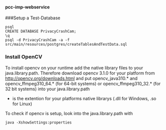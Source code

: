 #### pcc-imp-webservice
###Setup a Test-Database
```
psql
CREATE DATABASE PrivacyCrashCam;
\q
psql -d PrivacyCrashCam -a -f src/main/resources/postgres/createTablesAndTestData.sql
```

### Install OpenCV
To install opencv on your runtime add the native library files to your java.library.path.
Therefore download opencv 3.1.0 for your platform from http://opencv.org/downloads.html and
put opencv_java310.* and opencv_ffmpeg310_64.* (for 64-bit systems) or opencv_ffmpeg310_32.*
(for 32 bit systems) into your java.library.path
* is the extention for your platforms native librarys (.dll for Windows, .so for Linux)

To check if opencv is setup, look into the java.library.path with
```
java -XshowSettings:properties
```
